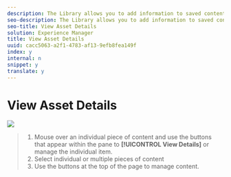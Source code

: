 ```yaml
---
description: The Library allows you to add information to saved content so you can organize your assets based on your brand strategy.
seo-description: The Library allows you to add information to saved content so you can organize your assets based on your brand strategy.
seo-title: View Asset Details
solution: Experience Manager
title: View Asset Details
uuid: cacc5063-a2f1-4783-af13-9efb8fea149f
index: y
internal: n
snippet: y
translate: y
---
```


# View Asset Details

 ![](assets/LibraryMultiSelect-1024x560.png)
>1. Mouse over an individual piece of content and use the buttons that appear within the pane to **[!UICONTROL  View Details]** or manage the individual item.
>1. Select individual or multiple pieces of content
>1. Use the buttons at the top of the page to manage content.
